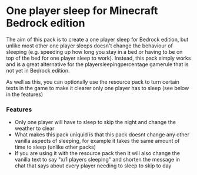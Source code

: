 # One player sleep for Minecraft Bedrock edition
The aim of this pack is to create a one player sleep for Bedrock edition, but unlike most other one player sleeps doesn't change the behaviour of sleeping (e.g. speeding up how long you stay in a bed or having to be on top of the bed for one player sleep to work). Instead, this pack simply works and is a great alternative for the playersleepingpercentage gamerule that is not yet in Bedrock edition.

As well as this, you can optionally use the resource pack to turn certain texts in the game to make it clearer only one player has to sleep (see below in the features)

### Features
- Only one player will have to sleep to skip the night and change the weather to clear
- What makes this pack uniquid is that this pack doesnt change any other vanilla aspects of sleeping, for example it takes the same amount of time to sleep (unlike other packs)
- If you are using it with the resource pack then it will also change the vanilla text to say "x/1 players sleeping" and shorten the message in chat that says about every player needing to sleep to skip to day
